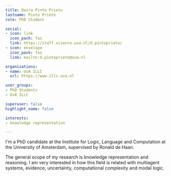 ```yaml
---
title: Daira Pinto Prieto
lastname: Pinto Prieto
role: PhD Student

social:
- icon: link
  icon_pack: fas
  link: https://staff.science.uva.nl/d.pintoprieto/
- icon: envelope
  icon_pack: fas
  link: mailto:d.pintoprieto@uva.nl

organizations:
- name: UvA ILLC
  url: https://www.illc.uva.nl

user_groups:
- PhD Students
- UvA ILLC

superuser: false
highlight_name: false

interests:
- knowledge representation

---
```


I'm a PhD candidate at the Institute for Logic, Language and Computation at the University of Amsterdam, supervised by Ronald de Haan.

The general scope of my research is knowledge representation and reasoning. I am very interested in how this field is related with multiagent systems, evidence, uncertainty, computational complexity and modal logic.
